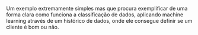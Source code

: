 Um exemplo extremamente simples mas que procura exemplificar de uma forma clara como funciona a classificação de dados, aplicando machine learning através de um histórico de dados, onde ele consegue definir se um cliente é bom ou não.
